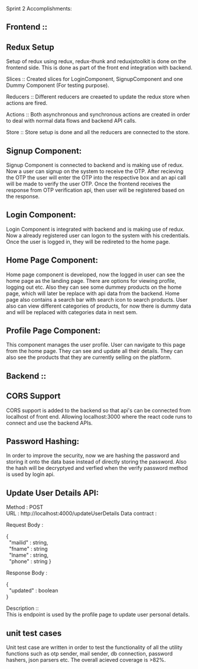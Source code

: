 Sprint 2 Accomplishments:

Frontend ::
-----------

Redux Setup
------------

Setup of redux using redux, redux-thunk and reduxjstoolkit is done on the frontend side.
This is done as part of the front end integration with backend.

Slices :: Created slices for LoginComponent, SignupComponent and one Dummy Component (For testing purpose).

Reducers :: Different reducers are creaeted to update the redux store when actions are fired.

Actions :: Both asynchronous and synchronous actions are created in order to deal with normal data flows and backend API calls.

Store :: Store setup is done and all the reducers are connected to the store.

Signup Component:
-----------
Signup Component is connected to backend and is making use of redux. Now a user can signup on the system to receive the OTP. After recieving the OTP the user will enter the OTP into the respective box and an api call will be made to verify the user OTP. Once the frontend receives the response from OTP verification api, then user will be registered based on the response. 

Login Component:
-----------
Login Component is integrated with backend and is making use of redux. Now a already registered user can logon to the system with his credentials. Once the user is logged in, they will be redireted to the home page. 

Home Page Component:
-----------
Home page component is developed, now the logged in user can see the home page as the landing page. There are options for viewing profile, logging out etc. Also they can see some dummey products on the home page, which will later be replace with api data from the backend. Home page also contains a search bar with search icon to search products. User also can view different categories of products, for now there is dummy data and will be replaced with categories data in next sem.   

Profile Page Component:
-----------
This component manages the user profile. User can navigate to this page from the home page. They can see and update all their details. They can also see the products that they are currently selling on the platform.

Backend ::
----------

CORS Support 
------------

CORS support is added to the backend so that api's can be connected from localhost of front end. Allowing localhost:3000 where the react code runs to connect and use the backend APIs.

Password Hashing:
------------

In order to improve the security, now we are hashing the password and storing it onto the data base instead of directly storing the password. Also the hash will be decryptyed and verfied when the verify password method is used by login api. 

Update User Details API:
---------------------

Method : POST  
URL : http://localhost:4000/updateUserDetails
Data contract :  

Request Body :  

{  
    &nbsp; "mailid" : string,  
    &nbsp; "fname" : string  
    &nbsp; "lname" : string,  
    &nbsp; "phone" : string
}  

Response Body :  

{  
    &nbsp; "updated" : boolean  
}  

Description ::  
This is endpoint is used by the profile page to update user personal details.

unit test cases
---------------

Unit test case are written in order to test the functionality of all the utility functions such as otp sender, mail sender, db connection, password hashers, json parsers etc. The overall acieved coverage is >82%.